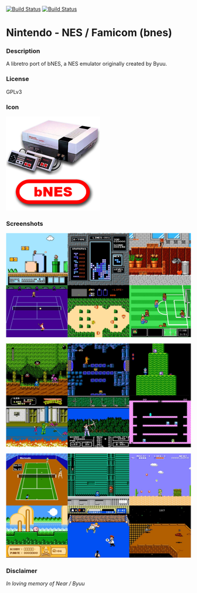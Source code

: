 [![Build Status](https://travis-ci.org/kodi-game/game.libretro.bnes.svg?branch=master)](https://travis-ci.org/kodi-game/game.libretro.bnes)
[![Build Status](https://ci.appveyor.com/api/projects/status/github/kodi-game/game.libretro.bnes?svg=true)](https://ci.appveyor.com/project/kodi-game/game-libretro-bnes)

# Nintendo - NES / Famicom (bnes)

### Description
A libretro port of bNES, a NES emulator originally created by Byuu.

### License
GPLv3

### Icon

![Icon](game.libretro.bnes/resources/icon.png)

### Screenshots

![Screenshot](game.libretro.bnes/resources/screenshot-01.jpg)

![Screenshot](game.libretro.bnes/resources/screenshot-02.jpg)

![Screenshot](game.libretro.bnes/resources/screenshot-03.jpg)


### Disclaimer

*In loving memory of Near / Byuu*

